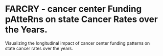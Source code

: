 # FARCRY - cancer center Funding pAtteRns on state Cancer Rates over the Years.
Visualizing the longitudinal impact of cancer center funding patterns on state cancer rates over the years.
